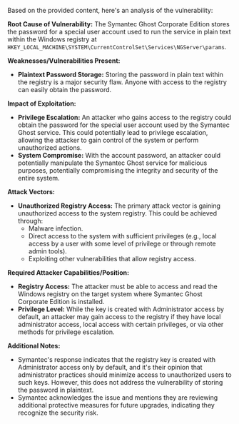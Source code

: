 Based on the provided content, here's an analysis of the vulnerability:

**Root Cause of Vulnerability:**
The Symantec Ghost Corporate Edition stores the password for a special user account used to run the service in plain text within the Windows registry at `HKEY_LOCAL_MACHINE\SYSTEM\CurrentControlSet\Services\NGServer\params`.

**Weaknesses/Vulnerabilities Present:**
- **Plaintext Password Storage:** Storing the password in plain text within the registry is a major security flaw. Anyone with access to the registry can easily obtain the password.

**Impact of Exploitation:**
- **Privilege Escalation:** An attacker who gains access to the registry could obtain the password for the special user account used by the Symantec Ghost service. This could potentially lead to privilege escalation, allowing the attacker to gain control of the system or perform unauthorized actions.
- **System Compromise:** With the account password, an attacker could potentially manipulate the Symantec Ghost service for malicious purposes, potentially compromising the integrity and security of the entire system.

**Attack Vectors:**
- **Unauthorized Registry Access:** The primary attack vector is gaining unauthorized access to the system registry. This could be achieved through:
    - Malware infection.
    - Direct access to the system with sufficient privileges (e.g., local access by a user with some level of privilege or through remote admin tools).
    - Exploiting other vulnerabilities that allow registry access.

**Required Attacker Capabilities/Position:**
- **Registry Access:** The attacker must be able to access and read the Windows registry on the target system where Symantec Ghost Corporate Edition is installed.
- **Privilege Level:** While the key is created with Administrator access by default, an attacker may gain access to the registry if they have local administrator access, local access with certain privileges, or via other methods for privilege escalation.

**Additional Notes:**
- Symantec's response indicates that the registry key is created with Administrator access only by default, and it's their opinion that administrator practices should minimize access to unauthorized users to such keys. However, this does not address the vulnerability of storing the password in plaintext.
- Symantec acknowledges the issue and mentions they are reviewing additional protective measures for future upgrades, indicating they recognize the security risk.